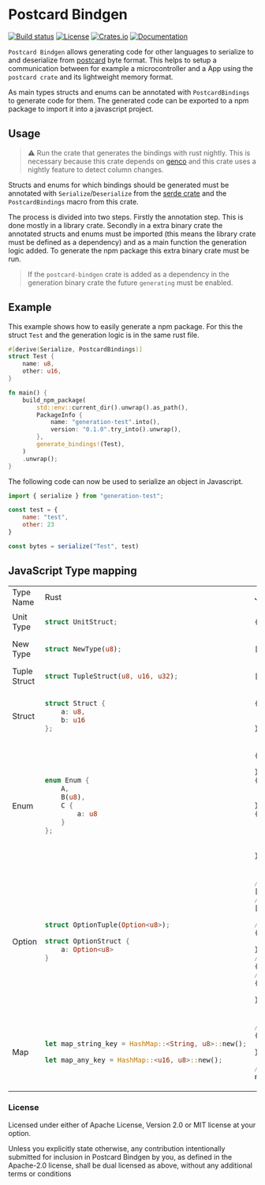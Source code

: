 # Postcard Bindgen

[![Build status](https://github.com/teamplayer3/postcard-bindgen/workflows/Rust/badge.svg)](https://github.com/teamplayer3/postcard-bindgen/actions)
[![License](https://img.shields.io/badge/license-MIT%2FApache--2.0-blue.svg)](https://github.com/teamplayer3/postcard-bindgen)
[![Crates.io](https://img.shields.io/crates/v/postcard-bindgen.svg)](https://crates.io/crates/postcard-bindgen)
[![Documentation](https://docs.rs/postcard-bindgen/badge.svg)](https://docs.rs/postcard-bindgen)

`Postcard Bindgen` allows generating code for other languages to serialize to and deserialize from [postcard](https://github.com/jamesmunns/postcard) byte format. This helps to setup a communication between for example a microcontroller and a App using the `postcard crate` and its lightweight memory format.

As main types structs and enums can be annotated with `PostcardBindings` to generate code for them. The generated code can be exported to a npm package to import it into a javascript project.

## Usage

> :warning: Run the crate that generates the bindings with rust nightly. This is necessary because this crate depends on [genco](https://github.com/udoprog/genco) and this crate uses a nightly feature to detect column changes.

Structs and enums for which bindings should be generated must be annotated with `Serialize`/`Deserialize` from the [serde crate](https://github.com/serde-rs/serde) and the `PostcardBindings` macro from this crate.

The process is divided into two steps. Firstly the annotation step. This is done mostly in a library crate. Secondly in a extra binary crate the annotated structs and enums must be imported (this means the library crate must be defined as a dependency) and as a main function the generation logic added. To generate the npm package this extra binary crate must be run.

> If the `postcard-bindgen` crate is added as a dependency in the generation binary crate the future `generating` must be enabled.

## Example

This example shows how to easily generate a npm package. For this the struct `Test` and the generation logic is in the same rust file.

```rust
#[derive(Serialize, PostcardBindings)]
struct Test {
    name: u8,
    other: u16,
}

fn main() {
    build_npm_package(
        std::env::current_dir().unwrap().as_path(),
        PackageInfo {
            name: "generation-test".into(),
            version: "0.1.0".try_into().unwrap(),
        },
        generate_bindings!(Test),
    )
    .unwrap();
}
```

The following code can now be used to serialize an object in Javascript.

```js
import { serialize } from "generation-test";

const test = {
    name: "test",
    other: 23
}

const bytes = serialize("Test", test)
```

## JavaScript Type mapping

<table>
<tr><td> Type Name </td> <td> Rust </td> <td> Js </td></tr>
<tr><td>Unit Type</td><td>

```rust
struct UnitStruct;
```
</td><td>

```javascript
{}
```
</td><tr>
<tr><td>New Type</td><td>

```rust
struct NewType(u8);
```
</td><td>

```javascript
[123]
```
</td><tr>
<tr><td>Tuple Struct</td><td>

```rust
struct TupleStruct(u8, u16, u32);
```
</td><td>

```javascript
[123, 1234, 12345]
```
</td><tr>
<tr><td>Struct</td><td>

```rust
struct Struct {
    a: u8,
    b: u16
};
```
</td><td>

```javascript
{
    a: 123,
    b: 1234
}
```
</td><tr>
<tr><td>Enum</td><td>

```rust
enum Enum {
    A,
    B(u8),
    C {
        a: u8
    }
};
```
</td><td>

```javascript
{
    tag: "A",
},
{
    tag: "B",
    value: 123
},
{
    tag: "C",
    value: {
        a: 123
    }
}
```
</td><tr>
<tr><td>Option</td><td>

```rust
struct OptionTuple(Option<u8>);

struct OptionStruct {
    a: Option<u8>
}
```
</td><td>

```javascript
// OptionTuple(Some(123))
[123]
// OptionTuple(None)
[undefined]

// OptionStruct { a: Some(123) }
{
    a: 123
}
// OptionStruct { a: None }
{}
// or
{
    a: undefined
}
```
</td><tr>
<tr><td>Map</td><td>

```rust
let map_string_key = HashMap::<String, u8>::new();

let map_any_key = HashMap::<u16, u8>::new();
```
</td><td>

```javascript
// map_string_key
{
    key: value
}

// map_any_key
new Map()
```
</td><tr>
</table>

### License

Licensed under either of Apache License, Version 2.0 or MIT license at your option.

Unless you explicitly state otherwise, any contribution intentionally submitted for inclusion in Postcard Bindgen by you, as defined in the Apache-2.0 license, shall be dual licensed as above, without any additional terms or conditions
